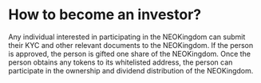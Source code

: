 # How to become an investor?

Any individual interested in participating in the NEOKingdom can submit their KYC and other relevant documents to the NEOKingdom. If the person is approved, the person is gifted one share of the NEOKingdom. Once the person obtains any tokens to its whitelisted address, the person can participate in the ownership and dividend distribution of the NEOKingdom.
